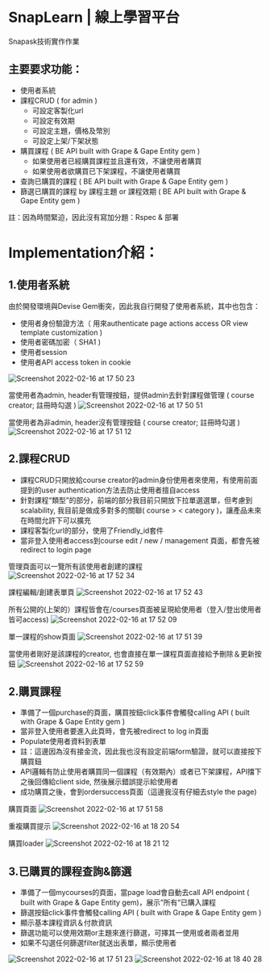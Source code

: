 # SnapLearn | 線上學習平台

Snapask技術實作作業

## 主要要求功能：

- 使用者系統
- 課程CRUD ( for admin )
  - 可設定客製化url
  - 可設定有效期
  - 可設定主題，價格及幣別
  - 可設定上架/下架狀態
- 購買課程 ( BE API built with Grape & Gape Entity gem )
  - 如果使用者已經購買課程並且還有效，不讓使用者購買
  - 如果使用者欲購買已下架課程，不讓使用者購買
- 查詢已購買的課程 ( BE API built with Grape & Gape Entity gem )
- 篩選已購買的課程 by 課程主題 or 課程效期 ( BE API built with Grape & Gape Entity gem )

註：因為時間緊迫，因此沒有寫加分題：Rspec & 部署

# Implementation介紹：

## 1.使用者系統<br/>

由於開發環境與Devise Gem衝突，因此我自行開發了使用者系統，其中也包含：
- 使用者身份驗證方法（ 用來authenticate page actions access OR view template customization )
- 使用者密碼加密（ SHA1 )
- 使用者session
- 使用者API access token in cookie


![Screenshot 2022-02-16 at 17 50 23](https://user-images.githubusercontent.com/86815575/154241662-d8503414-7e0b-42a5-ab4f-f191a36908fa.png)

當使用者為admin, header有管理按鈕，提供admin去針對課程做管理 ( course creator; 註冊時勾選 )
![Screenshot 2022-02-16 at 17 50 51](https://user-images.githubusercontent.com/86815575/154241706-735406a8-5bee-4efc-912f-38ea080cb6b7.png)

當使用者為非admin, header沒有管理按鈕 ( course creator; 註冊時勾選 )
![Screenshot 2022-02-16 at 17 51 12](https://user-images.githubusercontent.com/86815575/154241727-9df8f5cd-1746-4da0-94cd-0ac8fb6236c4.png)

## 2.課程CRUD<br/>

- 課程CRUD只開放給course creator的admin身份使用者來使用，有使用前面提到的user authentication方法去防止使用者擅自access
- 針對課程“類型”的部分，前端的部分我目前只開放下拉單選選單，但考慮到scalability, 我目前是做成多對多的關聯( course > < category )，讓產品未來在時間允許下可以擴充
- 課程客製化url的部分，使用了Friendly_id套件
- 當非登入使用者access到course edit / new / management 頁面，都會先被redirect to login page

管理頁面可以一覽所有該使用者創建的課程
![Screenshot 2022-02-16 at 17 52 34](https://user-images.githubusercontent.com/86815575/154243077-10c691bc-f6d1-48fe-816e-cefa092c26a0.png)

課程編輯/創建表單頁
![Screenshot 2022-02-16 at 17 52 43](https://user-images.githubusercontent.com/86815575/154243137-71a9ede0-b2bd-4b56-a756-bfd02237c430.png)

所有公開的(上架的）課程皆會在/courses頁面被呈現給使用者（登入/登出使用者皆可access)
![Screenshot 2022-02-16 at 17 52 09](https://user-images.githubusercontent.com/86815575/154243383-306a0551-c4d5-4d84-9b57-4324aab80cac.png)

單一課程的show頁面
![Screenshot 2022-02-16 at 17 51 39](https://user-images.githubusercontent.com/86815575/154243541-b358152a-6c53-4f18-b63f-bc5aabdaa57e.png)

當使用者剛好是該課程的creator, 也會直接在單一課程頁面直接給予刪除＆更新按鈕
![Screenshot 2022-02-16 at 17 52 59](https://user-images.githubusercontent.com/86815575/154243607-815b602c-d53a-48e3-b810-adcf4b901865.png)

## 2.購買課程<br/>

- 準備了一個purchase的頁面，購買按鈕click事件會觸發calling API ( built with Grape & Gape Entity gem )
- 當非登入使用者要進入此頁時，會先被redirect to log in頁面
- Populate使用者資料到表單
- 註：這邊因為沒有接金流，因此我也沒有設定前端form驗證，就可以直接按下購買鈕
- API邏輯有防止使用者購買同一個課程（有效期內）或者已下架課程，API擋下之後回傳給client side, 然後展示錯誤提示給使用者
- 成功購買之後，會到ordersuccess頁面（這邊我沒有仔細去style the page)

購買頁面
![Screenshot 2022-02-16 at 17 51 58](https://user-images.githubusercontent.com/86815575/154244794-6ccc829c-ebc7-42ad-9797-62aea9e0aeba.png)

重複購買提示
![Screenshot 2022-02-16 at 18 20 54](https://user-images.githubusercontent.com/86815575/154244825-f4702b13-c0c3-4f7c-b377-43e2e0ccd8ef.png)

購買loader
![Screenshot 2022-02-16 at 18 21 12](https://user-images.githubusercontent.com/86815575/154244862-b409656c-de5d-4866-b485-5fe270e867a4.png)

## 3.已購買的課程查詢&篩選<br/>

- 準備了一個mycourses的頁面，當page load會自動去call API endpoint ( built with Grape & Gape Entity gem)，展示”所有“已購入課程
- 篩選按鈕click事件會觸發calling API ( built with Grape & Gape Entity gem )
- 顯示基本課程資訊＆付款資訊
- 篩選功能可以使用效期or主題來進行篩選，可擇其一使用或者兩者並用
- 如果不勾選任何篩選filter就送出表單，顯示使用者

![Screenshot 2022-02-16 at 17 51 23](https://user-images.githubusercontent.com/86815575/154246217-a9f4bd75-184f-4439-90bd-aa5add111871.png)
![Screenshot 2022-02-16 at 18 40 28](https://user-images.githubusercontent.com/86815575/154248826-e363be3d-d767-45b2-85a9-c0fb7d80e579.png)


